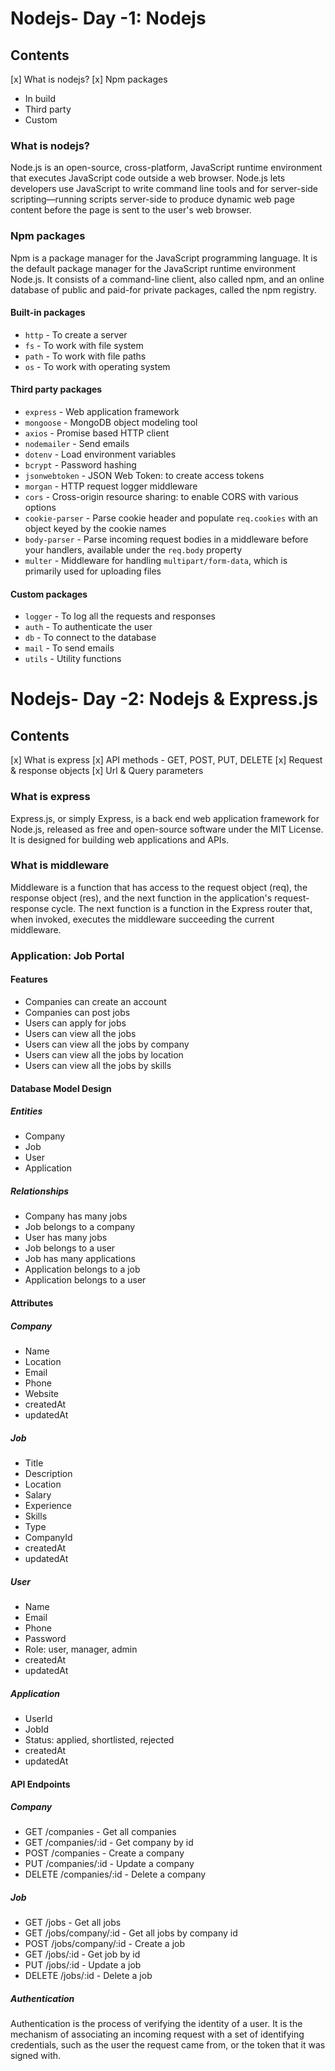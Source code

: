 # Nodejs- Day -1: Nodejs

## Contents

[x] What is nodejs?
[x] Npm packages

- In build
- Third party
- Custom

### What is nodejs?

Node.js is an open-source, cross-platform, JavaScript runtime environment that executes JavaScript code outside a web browser. Node.js lets developers use JavaScript to write command line tools and for server-side scripting—running scripts server-side to produce dynamic web page content before the page is sent to the user's web browser.

### Npm packages

Npm is a package manager for the JavaScript programming language. It is the default package manager for the JavaScript runtime environment Node.js. It consists of a command-line client, also called npm, and an online database of public and paid-for private packages, called the npm registry.

#### Built-in packages

- `http` - To create a server
- `fs` - To work with file system
- `path` - To work with file paths
- `os` - To work with operating system

#### Third party packages

- `express` - Web application framework
- `mongoose` - MongoDB object modeling tool
- `axios` - Promise based HTTP client
- `nodemailer` - Send emails
- `dotenv` - Load environment variables
- `bcrypt` - Password hashing
- `jsonwebtoken` - JSON Web Token: to create access tokens
- `morgan` - HTTP request logger middleware
- `cors` - Cross-origin resource sharing: to enable CORS with various options
- `cookie-parser` - Parse cookie header and populate `req.cookies` with an object keyed by the cookie names
- `body-parser` - Parse incoming request bodies in a middleware before your handlers, available under the `req.body` property
- `multer` - Middleware for handling `multipart/form-data`, which is primarily used for uploading files

#### Custom packages

- `logger` - To log all the requests and responses
- `auth` - To authenticate the user
- `db` - To connect to the database
- `mail` - To send emails
- `utils` - Utility functions

# Nodejs- Day -2: Nodejs & Express.js

## Contents

[x] What is express
[x] API methods - GET, POST, PUT, DELETE
[x] Request & response objects
[x] Url & Query parameters

### What is express

Express.js, or simply Express, is a back end web application framework for Node.js, released as free and open-source software under the MIT License. It is designed for building web applications and APIs.

### What is middleware

Middleware is a function that has access to the request object (req), the response object (res), and the next function in the application's request-response cycle. The next function is a function in the Express router that, when invoked, executes the middleware succeeding the current middleware.

### Application: Job Portal

#### Features

- Companies can create an account
- Companies can post jobs
- Users can apply for jobs
- Users can view all the jobs
- Users can view all the jobs by company
- Users can view all the jobs by location
- Users can view all the jobs by skills

#### Database Model Design

##### Entities

- Company
- Job
- User
- Application

##### Relationships

- Company has many jobs
- Job belongs to a company
- User has many jobs
- Job belongs to a user
- Job has many applications
- Application belongs to a job
- Application belongs to a user

#### Attributes

##### Company

- Name
- Location
- Email
- Phone
- Website
- createdAt
- updatedAt

##### Job

- Title
- Description
- Location
- Salary
- Experience
- Skills
- Type
- CompanyId
- createdAt
- updatedAt

##### User

- Name
- Email
- Phone
- Password
- Role: user, manager, admin
- createdAt
- updatedAt

##### Application

- UserId
- JobId
- Status: applied, shortlisted, rejected
- createdAt
- updatedAt

#### API Endpoints

##### Company

- GET /companies - Get all companies
- GET /companies/:id - Get company by id
- POST /companies - Create a company
- PUT /companies/:id - Update a company
- DELETE /companies/:id - Delete a company

##### Job

- GET /jobs - Get all jobs
- GET /jobs/company/:id - Get all jobs by company id
- POST /jobs/company/:id - Create a job
- GET /jobs/:id - Get job by id
- PUT /jobs/:id - Update a job
- DELETE /jobs/:id - Delete a job

##### Authentication

Authentication is the process of verifying the identity of a user. It is the mechanism of associating an incoming request with a set of identifying credentials, such as the user the request came from, or the token that it was signed with.
